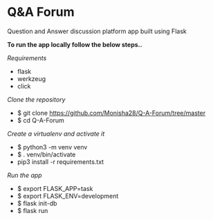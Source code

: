 # Q&A Forum
Question and Answer discussion platform app built using Flask

**To run the app locally follow the below steps..**

_Requirements_
- flask
- werkzeug
- click

_Clone the repository_
- $ git clone https://github.com/Monisha28/Q-A-Forum/tree/master
- $ cd Q-A-Forum

_Create a virtualenv and activate it_
- $ python3 -m venv venv
- $ . venv/bin/activate
- pip3 install -r requirements.txt

_Run the app_
- $ export FLASK_APP=task
- $ export FLASK_ENV=development
- $ flask init-db
- $ flask run
